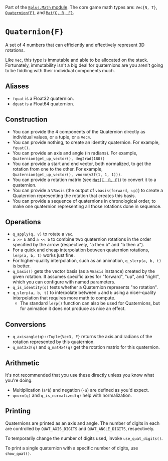 Part of the [`Bplus.Math` module](Math.md). The core game math types are: `Vec{N, T}`, [`Quaternion{F}`](Quat.md), and [`Mat{C, R, F}`](Matrix.md).

# `Quaternion{F}`

A set of 4 numbers that can efficiently and effectively represent 3D rotations.

Like `Vec`, this type is immutable and able to be allocated on the stack. Fortunately, immutability isn't a big deal for quaternions are you aren't going to be fiddling with their individual components much.

## Aliases

* `fquat` is a Float32 quaternion.
* `dquat` is a Float64 quaternion.

## Construction

* You can provide the 4 components of the Quaternion directly as individual values, or a tuple, or a `Vec4`.
* You can provide nothing, to create an identity quaternion. For example, `fquat()`.
* You can provide an axis and angle (in radians). For example, `Quaternion(get_up_vector(), deg2rad(180))`
* You can provide a start and end vector, both normalized, to get the rotation from one to the other. For example, `Quaternion(get_up_vector(), vnorm(v3f(1, 1, 1)))`.
* You can provide a rotation matrix (see [`Mat{C, R, F}`](Matrix.md)) to convert it to a quaternion.
* You can provide a `VBasis` (the output of `vbasis(forward, up)`) to create a Quaternion representing the rotation that creates this basis.
* You can provide a sequence of quaternions in chronological order, to make one quaternion representing all those rotations done in sequence.

## Operations

* `q_apply(q, v)` to rotate a `Vec`.
* `a >> b` and `a << b` to combine two quaternion rotations in the order specified by the arrow (respectively, "a then b" and "b then a").
* For a quick and cheap interpolation between quaternion rotations, `lerp(a, b, t)` works just fine.
* For higher-quality interpolation, such as an animation, `q_slerp(a, b, t)` is better.
* `q_basis()` gets the vector basis (as a `VBasis` instance) created by the given rotation. It assumes specific axes for "forward", "up", and "right", which you can configure with named parameters.
* `q_is_identity(q)` tests whether a Quaternion represents "no rotation".
* `q_slerp(a, b, t)` to interpolate between `a` and `b` using a nicer-quality interpolation that requires more math to compute.
  * The standard `lerp()` function can also be used for Quaternions, but for animation it does not produce as nice an effect.

## Conversions

* `q_axisangle(q)::Tuple{Vec3, F}` returns the axis and radians of the rotation represented by this quaternion.
* `q_mat3x3(q)` and `q_mat4x4(q)` get the rotation matrix for this quaternion.

## Arithmetic

It's not recommended that you use these directly unless you know what you're doing.
* Multiplication (`a*b`) and negation (`-a`) are defined as you'd expect.
* `qnorm(q)` and `q_is_normalized(q)` help with normalization.

## Printing

Quaternions are printed as an axis and angle. The number of digits in each are controlled by `QUAT_AXIS_DIGITS` and `QUAT_ANGLE_DIGITS`, respectively.

To temporarily change the number of digits used, invoke `use_quat_digits()`.

To print a single quaternion with a specific number of digits, use `show_quat()`.